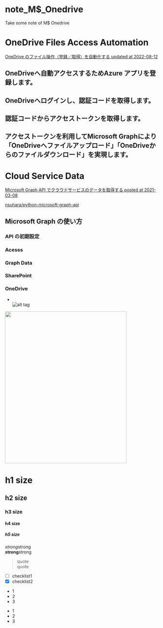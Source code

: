 

# note_M$_Onedrive
Take some note of M$ Onedrive


# OneDrive Files Access Automation  
[OneDrive のファイル操作（登録／取得）を自動化する updated at 2022-08-12](https://qiita.com/red_picmin/items/848e52923b90c55481df)

## OneDriveへ自動アクセスするためAzure アプリを登録します。

## OneDriveへログインし、認証コードを取得します。

## 認証コードからアクセストークンを取得します。

## アクセストークンを利用してMicrosoft Graphにより「OneDriveへファイルアップロード」「OneDriveからのファイルダウンロード」を実現します。



# Cloud Service Data  
[Microsoft Graph API でクラウドサービスのデータを取得する posted at 2021-03-08](https://qiita.com/nsuhara/items/d6bc1980669966f331e4)

[nsuhara/python-microsoft-graph-api](https://github.com/nsuhara/python-microsoft-graph-api)

## Microsoft Graph の使い方

### API の初期設定

### Acesss 

### Graph Data  

### SharePoint  

### OneDrive  



* []()  
![alt tag]()
<img src="" width="400" height="500">  

# h1 size

## h2 size

### h3 size

#### h4 size

##### h5 size

*strong*strong  
**strong**strong  

> quote  
> quote

- [ ] checklist1
- [x] checklist2

* 1
* 2
* 3

- 1
- 2
- 3